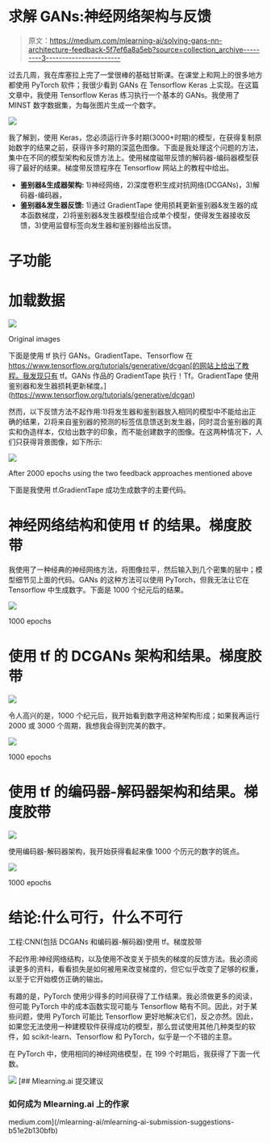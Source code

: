 # 求解 GANs:神经网络架构与反馈

> 原文：<https://medium.com/mlearning-ai/solving-gans-nn-architecture-feedback-5f7ef6a8a5eb?source=collection_archive---------3----------------------->

过去几周，我在库塞拉上完了一堂很棒的基础甘斯课。在课堂上和网上的很多地方都使用 PyTorch 软件；我很少看到 GANs 在 Tensorflow Keras 上实现。在这篇文章中，我使用 Tensorflow Keras 练习执行一个基本的 GANs。我使用了 MINST 数字数据集，为每张图片生成一个数字。

![](img/78fe8462f0f221656eb29c287f0f24a1.png)

我了解到，使用 Keras，您必须运行许多时期(3000+时期)的模型，在获得复制原始数字的结果之前，获得许多时期的深蓝色图像。下面是我处理这个问题的方法，集中在不同的模型架构和反馈方法上。使用梯度磁带反馈的解码器-编码器模型获得了最好的结果。梯度带反馈程序在 Tensorflow 网站上的教程中给出。

*   **鉴别器&生成器架构:** 1)神经网络，2)深度卷积生成对抗网络(DCGANs)，3)解码器-编码器，
*   **鉴别器&发生器反馈:** 1)通过 GradientTape 使用损耗更新鉴别器&发生器的成本函数梯度，2)将鉴别器&发生器模型组合成单个模型，使得发生器接收反馈，3)使用监督标签向发生器和鉴别器给出反馈。

# 子功能

# 加载数据

![](img/f01cad72cf6e958192ad1f27939a1340.png)

Original images

下面是使用 tf 执行 GANs。GradientTape、Tensorflow 在 https://www.tensorflow.org/tutorials/generative/dcgan[的网站上给出了教程。我发现只有 tf。GANs 作品的 GradientTape 执行！Tf。GradientTape 使用鉴别器和发生器损耗更新梯度。](https://www.tensorflow.org/tutorials/generative/dcgan)

然而，以下反馈方法不起作用:1)将发生器和鉴别器放入相同的模型中不能给出正确的结果，2)将来自鉴别器的预测的标签信息馈送到发生器，同时混合鉴别器的真实和伪造样本，仅给出数字的印象，而不能创建数字的图像。在这两种情况下，人们只获得背景图像，如下所示:

![](img/bdce0f0464b8cd14f812942a5198398b.png)

After 2000 epochs using the two feedback approaches mentioned above

下面是我使用 tf.GradientTape 成功生成数字的主要代码。

# 神经网络结构和使用 tf 的结果。梯度胶带

我使用了一种经典的神经网络方法，将图像拉平，然后输入到几个密集的层中；模型细节见上面的代码。GANs 的这种方法可以使用 PyTorch，但我无法让它在 Tensorflow 中生成数字。下面是 1000 个纪元后的结果。

![](img/83b997b82f0f6b9eb468857f1344b140.png)

1000 epochs

# 使用 tf 的 DCGANs 架构和结果。梯度胶带

![](img/84a625c63efb0484e71a80484a7388cf.png)

令人高兴的是，1000 个纪元后，我开始看到数字用这种架构形成；如果我再运行 2000 或 3000 个周期，我想我会得到完美的数字。

![](img/c9a268cc157607e578de9079c98c6464.png)

1000 epochs

# 使用 tf 的编码器-解码器架构和结果。梯度胶带

![](img/dd52a26835f3e338ea4105d5d16e8b35.png)

使用编码器-解码器架构，我开始获得看起来像 1000 个历元的数字的斑点。

![](img/0be5831ccdc0853f7f148323f6650480.png)

1000 epochs

# 结论:什么可行，什么不可行

工程:CNN(包括 DCGANs 和编码器-解码器)使用 tf。梯度胶带

不起作用:神经网络结构，以及使用不改变关于损失的梯度的反馈方法。我必须阅读更多的资料，看看损失是如何被用来改变梯度的，但它似乎改变了足够的权重，以至于它开始模仿正确的输出。

有趣的是，PyTorch 使用少得多的时间获得了工作结果。我必须做更多的阅读，但可能 PyTorch 中的成本函数实现可能与 Tensorflow 略有不同。因此，对于某些问题，使用 PyTorch 可能比 Tensorflow 更好地解决它们，反之亦然。因此，如果您无法使用一种建模软件获得成功的模型，那么尝试使用其他几种类型的软件，如 scikit-learn、Tensorflow 和 PyTorch，似乎是一个不错的主意。

在 PyTorch 中，使用相同的神经网络模型，在 199 个时期后，我获得了下面一代数。

![](img/47ba6ae68c0eefda18eca9d7d305a247.png)[](/mlearning-ai/mlearning-ai-submission-suggestions-b51e2b130bfb) [## Mlearning.ai 提交建议

### 如何成为 Mlearning.ai 上的作家

medium.com](/mlearning-ai/mlearning-ai-submission-suggestions-b51e2b130bfb)